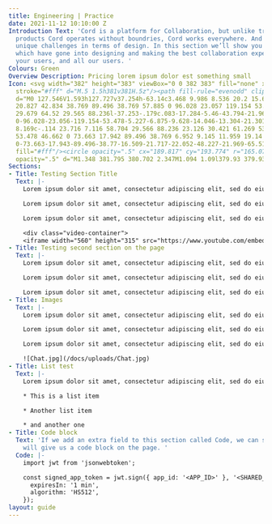 ```yaml
---
title: Engineering | Practice
date: 2021-11-12 10:10:00 Z
Introduction Text: 'Cord is a platform for Collaboration, but unlike traditional collaboration
  products Cord operates without boundries, Cord works everywhere. And with this comes
  unique challenges in terms of design. In this section we’ll show you the considerations
  which have gone into designing and making the best collaboration experience for
  your users, and all our users. '
Colours: Green
Overview Description: Pricing lorem ipsum dolor est something small
Icon: <svg width="382" height="383" viewBox="0 0 382 383" fill="none" xmlns="http://www.w3.org/2000/svg"><path
  stroke="#fff" d="M.5 1.5h381v381H.5z"/><path fill-rule="evenodd" clip-rule="evenodd"
  d="M0 127.546V1.593h127.727v37.254h-63.14c3.468 9.986 8.536 20.2 15.628 29.529 15.833
  20.827 42.834 38.769 89.496 38.769 57.885 0 96.028 23.057 119.154 53.478 22.45 29.532
  29.679 64.52 29.565 88.236l-37.253-.179c.083-17.284-5.46-43.794-21.969-65.511-15.833-20.827-42.834-38.77-89.496-38.77-57.885
  0-96.028-23.056-119.154-53.478-5.227-6.875-9.628-14.046-13.304-21.301v57.926H0Zm62.868
  8.169c-.114 23.716 7.116 58.704 29.566 88.236 23.126 30.421 61.269 53.478 119.154
  53.478 46.662 0 73.663 17.942 89.496 38.769 6.952 9.145 11.959 19.14 15.421 28.938h-62.934v37.254h127.728V256.436h-37.254v58.518c-3.676-7.255-8.078-14.426-13.304-21.301-23.126-30.422-61.269-53.478-119.154-53.478-46.662
  0-73.663-17.943-89.496-38.77-16.509-21.717-22.052-48.227-21.969-65.511l-37.254-.179Z"
  fill="#fff"/><circle opacity=".5" cx="189.817" cy="193.774" r="165.073" stroke="#fff"/><path
  opacity=".5" d="M1.348 381.795 380.702 2.347M1.094 1.09l379.93 379.93" stroke="#fff"/></svg>
Sections:
- Title: Testing Section Title
  Text: |-
    Lorem ipsum dolor sit amet, consectetur adipiscing elit, sed do eiusmod tempor incididunt ut labore et dolore magna aliqua. Ut enim ad minim veniam, quis nostrud exercitation ullamco laboris nisi ut aliquip ex ea commodo consequat. Duis aute irure dolor in reprehenderit in voluptate velit esse cillum dolore eu fugiat nulla pariatur. Excepteur sint occaecat cupidatat non proident, sunt in culpa qui officia deserunt mollit anim id est laborum.

    Lorem ipsum dolor sit amet, consectetur adipiscing elit, sed do eiusmod tempor incididunt ut labore et dolore magna aliqua. Ut enim ad minim veniam, quis nostrud exercitation ullamco laboris nisi ut aliquip ex ea commodo consequat. Duis aute irure dolor in reprehenderit in voluptate velit esse cillum dolore eu fugiat nulla pariatur. Excepteur sint occaecat cupidatat non proident, sunt in culpa qui officia deserunt mollit anim id est laborum.

    Lorem ipsum dolor sit amet, consectetur adipiscing elit, sed do eiusmod tempor incididunt ut labore et dolore magna aliqua. Ut enim ad minim veniam, quis nostrud exercitation ullamco laboris nisi ut aliquip ex ea commodo consequat. Duis aute irure dolor in reprehenderit in voluptate velit esse cillum dolore eu fugiat nulla pariatur. Excepteur sint occaecat cupidatat non proident, sunt in culpa qui officia deserunt mollit anim id est laborum.

    <div class="video-container">
    <iframe width="560" height="315" src="https://www.youtube.com/embed/0QmW7qvPucc" title="YouTube video player" frameborder="0" allow="accelerometer; autoplay; clipboard-write; encrypted-media; gyroscope; picture-in-picture" allowfullscreen></iframe></div>
- Title: Testing second section on the page
  Text: |-
    Lorem ipsum dolor sit amet, consectetur adipiscing elit, sed do eiusmod tempor incididunt ut labore et dolore magna aliqua. Ut enim ad minim veniam, quis nostrud exercitation ullamco laboris nisi ut aliquip ex ea commodo consequat. Duis aute irure dolor in reprehenderit in voluptate velit esse cillum dolore eu fugiat nulla pariatur. Excepteur sint occaecat cupidatat non proident, sunt in culpa qui officia deserunt mollit anim id est laborum.

    Lorem ipsum dolor sit amet, consectetur adipiscing elit, sed do eiusmod tempor incididunt ut labore et dolore magna aliqua. Ut enim ad minim veniam, quis nostrud exercitation ullamco laboris nisi ut aliquip ex ea commodo consequat. Duis aute irure dolor in reprehenderit in voluptate velit esse cillum dolore eu fugiat nulla pariatur. Excepteur sint occaecat cupidatat non proident, sunt in culpa qui officia deserunt mollit anim id est laborum.

    Lorem ipsum dolor sit amet, consectetur adipiscing elit, sed do eiusmod tempor incididunt ut labore et dolore magna aliqua. Ut enim ad minim veniam, quis nostrud exercitation ullamco laboris nisi ut aliquip ex ea commodo consequat. Duis aute irure dolor in reprehenderit in voluptate velit esse cillum dolore eu fugiat nulla pariatur. Excepteur sint occaecat cupidatat non proident, sunt in culpa qui officia deserunt mollit anim id est laborum.
- Title: Images
  Text: |-
    Lorem ipsum dolor sit amet, consectetur adipiscing elit, sed do eiusmod tempor incididunt ut labore et dolore magna aliqua. Ut enim ad minim veniam, quis nostrud exercitation ullamco laboris nisi ut aliquip ex ea commodo consequat. Duis aute irure dolor in reprehenderit in voluptate velit esse cillum dolore eu fugiat nulla pariatur. Excepteur sint occaecat cupidatat non proident, sunt in culpa qui officia deserunt mollit anim id est laborum.

    Lorem ipsum dolor sit amet, consectetur adipiscing elit, sed do eiusmod tempor incididunt ut labore et dolore magna aliqua. Ut enim ad minim veniam, quis nostrud exercitation ullamco laboris nisi ut aliquip ex ea commodo consequat. Duis aute irure dolor in reprehenderit in voluptate velit esse cillum dolore eu fugiat nulla pariatur. Excepteur sint occaecat cupidatat non proident, sunt in culpa qui officia deserunt mollit anim id est laborum.

    Lorem ipsum dolor sit amet, consectetur adipiscing elit, sed do eiusmod tempor incididunt ut labore et dolore magna aliqua. Ut enim ad minim veniam, quis nostrud exercitation ullamco laboris nisi ut aliquip ex ea commodo consequat. Duis aute irure dolor in reprehenderit in voluptate velit esse cillum dolore eu fugiat nulla pariatur. Excepteur sint occaecat cupidatat non proident, sunt in culpa qui officia deserunt mollit anim id est laborum.

    ![Chat.jpg](/docs/uploads/Chat.jpg)
- Title: List test
  Text: |-
    Lorem ipsum dolor sit amet, consectetur adipiscing elit, sed do eiusmod tempor incididunt ut labore et dolore magna aliqua. Ut enim ad minim veniam, quis nostrud exercitation ullamco laboris nisi ut aliquip ex ea commodo consequat. Duis aute irure dolor in reprehenderit in voluptate velit esse cillum dolore eu fugiat nulla pariatur. Excepteur sint occaecat cupidatat non proident, sunt in culpa qui officia deserunt mollit anim id est laborum.

    * This is a list item

    * Another list item

    * and another one
- Title: Code block
  Text: 'If we add an extra field to this section called Code, we can see that this
    will give us a code block on the page. '
  Code: |-
    import jwt from 'jsonwebtoken';

    const signed_app_token = jwt.sign({ app_id: '<APP_ID>' }, '<SHARED_SECRET>', {
      expiresIn: '1 min',
      algorithm: 'HS512',
    });
layout: guide
---
```



